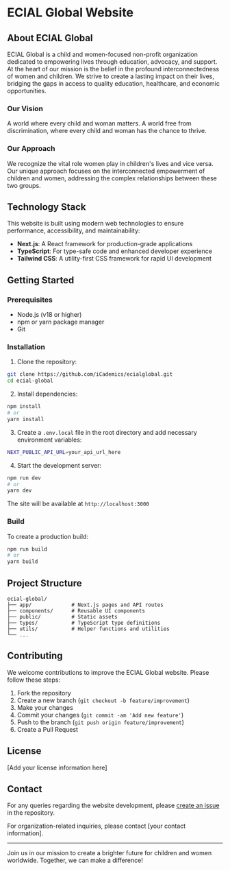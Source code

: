 # ECIAL Global Website

## About ECIAL Global

ECIAL Global is a child and women-focused non-profit organization dedicated to empowering lives through education, advocacy, and support. At the heart of our mission is the belief in the profound interconnectedness of women and children. We strive to create a lasting impact on their lives, bridging the gaps in access to quality education, healthcare, and economic opportunities.

### Our Vision

A world where every child and woman matters. A world free from discrimination, where every child and woman has the chance to thrive.

### Our Approach

We recognize the vital role women play in children's lives and vice versa. Our unique approach focuses on the interconnected empowerment of children and women, addressing the complex relationships between these two groups.

## Technology Stack

This website is built using modern web technologies to ensure performance, accessibility, and maintainability:

- **Next.js**: A React framework for production-grade applications
- **TypeScript**: For type-safe code and enhanced developer experience
- **Tailwind CSS**: A utility-first CSS framework for rapid UI development

## Getting Started

### Prerequisites

- Node.js (v18 or higher)
- npm or yarn package manager
- Git

### Installation

1. Clone the repository:
```bash
git clone https://github.com/iCademics/ecialglobal.git
cd ecial-global
```

2. Install dependencies:
```bash
npm install
# or
yarn install
```

3. Create a `.env.local` file in the root directory and add necessary environment variables:
```bash
NEXT_PUBLIC_API_URL=your_api_url_here
```

4. Start the development server:
```bash
npm run dev
# or
yarn dev
```

The site will be available at `http://localhost:3000`

### Build

To create a production build:

```bash
npm run build
# or
yarn build
```

## Project Structure

```
ecial-global/
├── app/             # Next.js pages and API routes
├── components/      # Reusable UI components
├── public/          # Static assets
├── types/           # TypeScript type definitions
├── utils/           # Helper functions and utilities
└── ...
```

## Contributing

We welcome contributions to improve the ECIAL Global website. Please follow these steps:

1. Fork the repository
2. Create a new branch (`git checkout -b feature/improvement`)
3. Make your changes
4. Commit your changes (`git commit -am 'Add new feature'`)
5. Push to the branch (`git push origin feature/improvement`)
6. Create a Pull Request

## License

[Add your license information here]

## Contact

For any queries regarding the website development, please [create an issue](https://github.com/your-username/ecial-global/issues) in the repository.

For organization-related inquiries, please contact [your contact information].

---

Join us in our mission to create a brighter future for children and women worldwide. Together, we can make a difference!